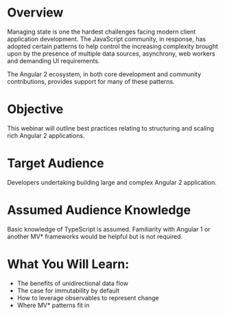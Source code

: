 # Overview

Managing state is one the hardest challenges facing modern client
application development. The JavaScript community, in response, has
adopted certain patterns to help control the increasing complexity
brought upon by the presence of multiple data sources, asynchrony, web
workers and demanding UI requirements.

The Angular 2 ecosystem, in both core development and community
contributions, provides support for many of these patterns.

# Objective

This webinar will outline best practices relating to structuring and
scaling rich Angular 2 applications.

# Target Audience

Developers undertaking building large and complex Angular 2 application.

# Assumed Audience Knowledge

Basic knowledge of TypeScript is assumed. Familiarity with Angular 1 or
another MV\* frameworks would be helpful but is not required.

# What You Will Learn:

* The benefits of unidirectional data flow
* The case for immutability by default
* How to leverage observables to represent change
* Where MV\* patterns fit in
